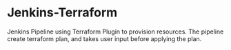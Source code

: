 # Jenkins-Terraform
Jenkins Pipeline using Terraform Plugin to provision resources. The pipeline create terraform plan, and takes user input before applying the plan. 
